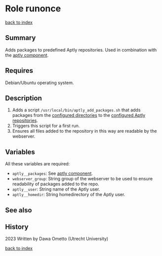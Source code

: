 # Role runonce
[back to index](../index.md#Roles)

## Summary

Adds packages to predefined Aptly repositories. Used in combination with the [aptly component](../playbooks/aptly.md).

## Requires

Debian/Ubuntu operating system.

## Description

1. Adds a script `/usr/local/bin/aptly_add_packages.sh` that adds packages from the [configured directories](../playbooks/aptly.md#aptly-packages) to the [configured Aptly repositories](../playbooks/aptly.md#aptly-repositories).
2. Triggers this script for a first run.
3. Ensures all files added to the repository in this way are readable by the webserver.
 
## Variables

All these variables are required:

- `aptly__packages`: See [aptly component](../playbooks/aptly.md#aptly-packages).
- `webserver_group`: String group of the webserver to be used to ensure readability of packages added to the repo.
- `aptly__user`: String name of the Aptly user.
- `aptly__homedir`: String homedirectory of the Aptly user.

## See also

## History
2023 Written by Dawa Ometto (Utrecht University)


[back to index](../index.md#Roles)

